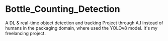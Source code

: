 # Bottle_Counting_Detection
A DL &amp; real-time object detection and tracking Project through A.I instead of humans in the packaging domain, where used the YOLOv8 model.
It's my freelancing project.
